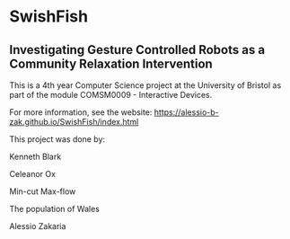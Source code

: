# SwishFish
## Investigating Gesture Controlled Robots as a Community Relaxation Intervention
This is a 4th year Computer Science project at the University of Bristol as part of the module COMSM0009 - Interactive Devices.

For more information, see the website:
https://alessio-b-zak.github.io/SwishFish/index.html

This project was done by:

Kenneth Blark

Celeanor Ox

Min-cut Max-flow

The population of Wales

Alessio Zakaria
